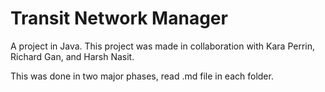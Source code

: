# Transit Network Manager
A project in Java. This project was made in collaboration with Kara Perrin, Richard Gan, and Harsh Nasit.

This was done in two major phases, read .md file in each folder.
